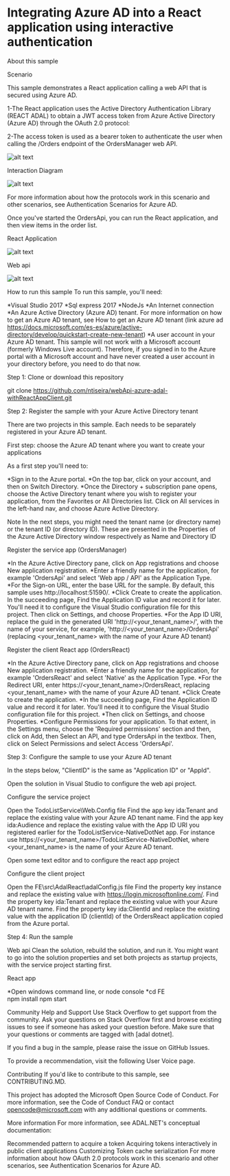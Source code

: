 # Integrating Azure AD into a React application using interactive authentication

About this sample


Scenario

This sample demonstrates a React application calling a web API that is secured using Azure AD.

1-The React application uses the Active Directory Authentication Library (REACT ADAL) to obtain a JWT access token from Azure Active Directory (Azure AD) through the OAuth 2.0 protocol:

2-The access token is used as a bearer token to authenticate the user when calling the /Orders endpoint of the OrdersManager web API.



![alt text](https://github.com/ntiseira/webApi-azure-adal-withReactAppClient/blob/master/ReadmeFiles/flow%20app.png)



Interaction Diagram 

![alt text](https://github.com/ntiseira/webApi-azure-adal-withReactAppClient/blob/master/ReadmeFiles/OAuth%202.0%20Implicit%20Grant%20flow..png)


For more information about how the protocols work in this scenario and other scenarios, see Authentication Scenarios for Azure AD.


Once you've started the OrdersApi, you can run the React application, and then view items in the order list. 


React Application

![alt text](https://github.com/ntiseira/webApi-azure-adal-withReactAppClient/blob/master/ReadmeFiles/reactApp.jpg)


Web api

![alt text](https://github.com/ntiseira/webApi-azure-adal-withReactAppClient/blob/master/ReadmeFiles/webApi.jpg)


How to run this sample
To run this sample, you'll need:

*Visual Studio 2017
*Sql express 2017
*NodeJs
*An Internet connection
*An Azure Active Directory (Azure AD) tenant. For more information on how to get an Azure AD tenant, see How to get an Azure AD tenant (link azure ad https://docs.microsoft.com/es-es/azure/active-directory/develop/quickstart-create-new-tenant)
*A user account in your Azure AD tenant. This sample will not work with a Microsoft account (formerly Windows Live account). Therefore, if you signed in to the Azure portal with a Microsoft account and have never created a user account in your directory before, you need to do that now.



Step 1: Clone or download this repository

git clone https://github.com/ntiseira/webApi-azure-adal-withReactAppClient.git


Step 2: Register the sample with your Azure Active Directory tenant

There are two projects in this sample. Each needs to be separately registered in your Azure AD tenant. 

First step: choose the Azure AD tenant where you want to create your applications

As a first step you'll need to:

*Sign in to the Azure portal.
*On the top bar, click on your account, and then on Switch Directory.
*Once the Directory + subscription pane opens, choose the Active Directory tenant where you wish to register your application, from the Favorites or All Directories list.
Click on All services in the left-hand nav, and choose Azure Active Directory.


Note
In the next steps, you might need the tenant name (or directory name) or the tenant ID (or directory ID). These are presented in the Properties of the Azure Active Directory window respectively as Name and Directory ID


Register the service app (OrdersManager)

*In the Azure Active Directory pane, click on App registrations and choose New application registration.
*Enter a friendly name for the application, for example 'OrdersApi' and select 'Web app / API' as the Application Type.
*For the Sign-on URL, enter the base URL for the sample. By default, this sample uses http://localhost:51590/.
*Click Create to create the application.
In the succeeding page, Find the Application ID value and record it for later. You'll need it to configure the Visual Studio configuration file for this project.
Then click on Settings, and choose Properties.
*For the App ID URI, replace the guid in the generated URI 'http://<your_tenant_name>/<guid>', with the name of your service, for example, 'http://<your_tenant_name>/OrdersApi' (replacing <your_tenant_name> with the name of your Azure AD tenant)



Register the client React app (OrdersReact)

*In the Azure Active Directory pane, click on App registrations and choose New application registration.
*Enter a friendly name for the application, for example 'OrdersReact' and select 'Native' as the Application Type.
*For the Redirect URI, enter https://<your_tenant_name>/OrdersReact, replacing <your_tenant_name> with the name of your Azure AD tenant.
*Click Create to create the application.
*In the succeeding page, Find the Application ID value and record it for later. You'll need it to configure the Visual Studio configuration file for this project.
*Then click on Settings, and choose Properties.
*Configure Permissions for your application. To that extent, in the Settings menu, choose the 'Required permissions' section and then, click on Add, then Select an API, and type OrdersApi in the textbox. Then, click on Select Permissions and select Access 'OrdersApi'.


Step 3: Configure the sample to use your Azure AD tenant


In the steps below, "ClientID" is the same as "Application ID" or "AppId".

Open the solution in Visual Studio to configure the web api project.

Configure the service project

Open the TodoListService\Web.Config file
Find the app key ida:Tenant and replace the existing value with your Azure AD tenant name.
Find the app key ida:Audience and replace the existing value with the App ID URI you registered earlier for the TodoListService-NativeDotNet app. For instance use https://<your_tenant_name>/TodoListService-NativeDotNet, where <your_tenant_name> is the name of your Azure AD tenant.

Open some text editor and to configure the react app project

Configure the client project

Open the FE\src\AdalReact\adalConfig.js file
Find the property key instance and replace the existing value with https://login.microsoftonline.com/.
Find the property key ida:Tenant and replace the existing value with your Azure AD tenant name.
Find the property key ida:ClientId and replace the existing value with the application ID (clientId) of the OrdersReact application copied from the Azure portal.

Step 4: Run the sample

Web api
Clean the solution, rebuild the solution, and run it. You might want to go into the solution properties and set both projects as startup projects, with the service project starting first.

React app

*Open windows command line, or node console
*cd FE\
npm install
npm start



Community Help and Support
Use Stack Overflow to get support from the community. Ask your questions on Stack Overflow first and browse existing issues to see if someone has asked your question before. Make sure that your questions or comments are tagged with [adal dotnet].

If you find a bug in the sample, please raise the issue on GitHub Issues.

To provide a recommendation, visit the following User Voice page.

Contributing
If you'd like to contribute to this sample, see CONTRIBUTING.MD.

This project has adopted the Microsoft Open Source Code of Conduct. For more information, see the Code of Conduct FAQ or contact opencode@microsoft.com with any additional questions or comments.


More information
For more information, see ADAL.NET's conceptual documentation:

Recommended pattern to acquire a token
Acquiring tokens interactively in public client applications
Customizing Token cache serialization
For more information about how OAuth 2.0 protocols work in this scenario and other scenarios, see Authentication Scenarios for Azure AD.








